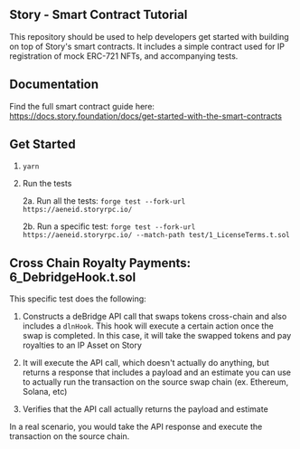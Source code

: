 ## Story - Smart Contract Tutorial

This repository should be used to help developers get started with building on top of Story's smart contracts. It includes a simple contract used for IP registration of mock ERC-721 NFTs, and accompanying tests.

## Documentation

Find the full smart contract guide here: https://docs.story.foundation/docs/get-started-with-the-smart-contracts

## Get Started

1. `yarn`

2. Run the tests

    2a. Run all the tests: `forge test --fork-url https://aeneid.storyrpc.io/`

    2b. Run a specific test: `forge test --fork-url https://aeneid.storyrpc.io/ --match-path test/1_LicenseTerms.t.sol`

## Cross Chain Royalty Payments: 6_DebridgeHook.t.sol

This specific test does the following:

1. Constructs a deBridge API call that swaps tokens cross-chain and also includes a `dlnHook`. This hook will execute a certain action once the swap is completed. In this case, it will take the swapped tokens and pay royalties to an IP Asset on Story

2. It will execute the API call, which doesn't actually do anything, but returns a response that includes a payload and an estimate you can use to actually run the transaction on the source swap chain (ex. Ethereum, Solana, etc)

3. Verifies that the API call actually returns the payload and estimate

In a real scenario, you would take the API response and execute the transaction on the source chain.
